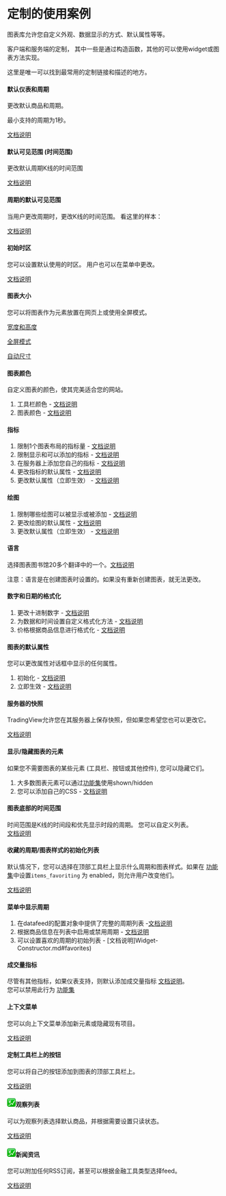 # 定制的使用案例

图表库允许您自定义外观、数据显示的方式、默认属性等等。

客户端和服务端的定制， 其中一些是通过构造函数，其他的可以使用widget或图表方法实现。

这里是唯一可以找到最常用的定制链接和描述的地方。

#### 默认仪表和周期

更改默认商品和周期。

最小支持的周期为1秒。

[文档说明](Widget-Constructor.md#symbol-interval-mandatory)

#### 默认可见范围 \(时间范围\)

更改默认周期K线的时间范围

[文档说明](Widget-Constructor.md#timeframe)

#### 周期的默认可见范围

当用户更改周期时，更改K线的时间范围。 看这里的样本：

[文档说明](Chart-Methods.md#onintervalchanged)

#### 初始时区

您可以设置默认使用的时区。 用户也可以在菜单中更改。

[文档说明](Widget-Constructor.md#timezone-)

#### 图表大小

您可以将图表作为元素放置在网页上或使用全屏模式。

[宽度和高度](Widget-Constructor.md#width-height)

[全屏模式](Widget-Constructor.md#fullscreen)

[自动尺寸](Widget-Constructor.md#autosize)

#### 图表颜色

自定义图表的颜色，使其完美适合您的网站。

1. 工具栏颜色 - [文档说明](Widget-Constructor.md#toolbar)
2. 图表颜色 - [文档说明](Widget-Constructor.md#overrides)

#### 指标

1. 限制1个图表布局的指标量 -  [文档说明](Widget-Constructor.md#studycountlimit)
2. 限制显示和可以添加的指标 - [文档说明](Widget-Constructor.md#studiesaccess)
3. 在服务器上添加您自己的指标 - [文档说明](Creating-Custom-Studies.md)
4. 更改指标的默认属性 - [文档说明](Widget-Constructor.md#studiesoverrides)
5. 更改默认属性（立即生效） - [文档说明](Widget-Methods.md#applystudiesoverridesoverrides)

#### 绘图

1. 限制哪些绘图可以被显示或被添加 - [文档说明](Widget-Constructor.md#drawingsaccess)
2. 更改绘图的默认属性 - [文档说明](Widget-Constructor.md#overrides)
3. 更改默认属性（立即生效） - [文档说明](Widget-Methods.md#applyoverridesoverrides)

#### 语言

选择图表图书馆20多个翻译中的一个。[文档说明](Widget-Constructor.md#locale)

注意：语言是在创建图表时设置的。如果没有重新创建图表，就无法更改。

#### 数字和日期的格式化

1. 更改十进制数字 - [文档说明](Widget-Constructor.md#numericformatting)
2. 为数据和时间设置自定义格式化方法 - [文档说明](Widget-Constructor.md#customformatters)
3. 价格根据商品信息进行格式化 - [文档说明](Symbology.md#minmov最小波动-pricescale价格精度-minmove2-fractional分数)

#### 图表的默认属性

您可以更改属性对话框中显示的任何属性。

1. 初始化 - [文档说明](Widget-Constructor.md#overrides)
2. 立即生效 - [文档说明](Widget-Methods.md#applyoverridesoverrides)

#### 服务器的快照

TradingView允许您在其服务器上保存快照，但如果您希望您也可以更改它。

[文档说明](Widget-Constructor.md#snapshoturl)

#### 显示/隐藏图表的元素

如果您不需要图表的某些元素 \(工具栏、按钮或其他控件\), 您可以隐藏它们。

1. 大多数图表元素可以通过[功能集](Featuresets.md)使用shown/hidden 
2. 您可以添加自己的CSS - [文档说明](Widget-Constructor.md#loadlastchart)

#### 图表底部的时间范围

时间范围是K线的时间段和优先显示时段的周期。 您可以自定义列表。  
[文档说明](Widget-Constructor.md#timeframes)

#### 收藏的周期/图表样式的初始化列表

默认情况下，您可以选择在顶部工具栏上显示什么周期和图表样式。如果在 [功能集](Featuresets.md)中设置`items_favoriting` 为 enabled，则允许用户改变他们。

[文档说明](Widget-Constructor.md#favorites)

#### 菜单中显示周期

1. 在datafeed的配置对象中提供了完整的周期列表 -[文档说明](JS-Api.md#supportedresolutions)
2. 根据商品信息在列表中启用或禁用周期 - [文档说明](Symbology.md#supportedresolutions)
3. 可以设置喜欢的周期的初始列表 - [文档说明]Widget-Constructor.md#favorites)

#### 成交量指标

尽管有其他指标，如果仪表支持，则默认添加成交量指标 [文档说明](Symbology.md#hasnovolume)。  
您可以禁用此行为 [功能集](Featuresets.md)

#### 上下文菜单

您可以向上下文菜单添加新元素或隐藏现有项目。

[文档说明](Widget-Methods.md#oncontextmenucallback)

#### 定制工具栏上的按钮

您可以将自己的按钮添加到图表的顶部工具栏上。

[文档说明](Widget-Methods.md#createbuttonoptions)

#### ![](images/trading.png)观察列表

可以为观察列表选择默认商品，并根据需要设置只读状态。

[文档说明](Widget-Constructor.md#组件工具栏)

#### ![](images/trading.png)新闻资讯

您可以附加任何RSS订阅，甚至可以根据金融工具类型选择feed。

[文档说明](Widget-Constructor.md#rssnewsfeed)

